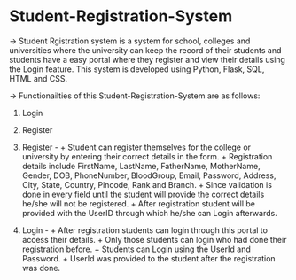 # Student-Registration-System

-> Student Rgistration system is a system for school, colleges and universities where the university can keep the record of their students and students have a easy portal where they 
register and view their details using the Login feature. This system is developed using Python, Flask, SQL, HTML and CSS.

-> Functionailties of this Student-Registration-System are as follows:
1. Login
2. Register

1. Register - + Student can register themselves for the college or university by entering their correct details in the form. 
              + Registration details include FirstName, LastName, FatherName, MotherName, Gender, DOB, PhoneNumber, BloodGroup, Email, Password, Address, City, State, Country, Pincode, Rank and Branch. 
              + Since validation is done in every field until the student will provide the correct details he/she will not be registered. 
              + After registration student will be provided with the UserID through which he/she can Login afterwards.
              
2. Login - + After registration students can login through this portal to access their details. 
           + Only those students can login who had done their registration before. 
           + Students can Login using the UserId and Password.
           + UserId was provided to the student after the registration was done.



